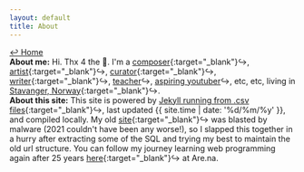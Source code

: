 ```yaml
---
layout: default
title: About
---
```

<a href="../">↩ Home</a>  
<b>About me:</b> Hi. Thx 4 the 👀. I'm a [composer](https://hiddennoise.org/){:target="_blank"}↪, [artist](../things-i-made/){:target="_blank"}↪, [curator](https://www.kunsthallesanktgallen.ch/en/exhibition/959/ALLIEATINADAY2024){:target="_blank"}↪, [writer](https://www.are.na/editorial/the-north-face){:target="_blank"}↪, [teacher](https://uit.no/studiesteder/kabelvag/filmkunstskolen)↪, [aspiring youtuber](https://www.youtube.com/user/coryarcangel)↪, etc, etc, living in [ Stavanger, Norway](https://www.youtube.com/watch?v=7DDfLOc-Dlc){:target="_blank"}↪.  
<b>About this site:</b> This site is powered by [Jekyll running from .csv files](https://github.com/coryarcangel/coryarcangel.com-2021){:target="_blank"}↪, last updated {{ site.time | date: '%d/%m/%y' }}, and compiled locally. My old [site](https://conifer.rhizome.org/cory_arcangel/coryarcangelcom/20211205113448/https://coryarcangel.com/){:target="_blank"}↪ was blasted by malware (2021 couldn't have been any worse!), so I slapped this together in a hurry after extracting some of the SQL and trying my best to maintain the old url structure. You can follow my journey learning web programming again after 25 years [here](https://www.are.na/cory-arcangel/web-programming-swlfeldb7o){:target="_blank"}↪ at Are.na️. 

